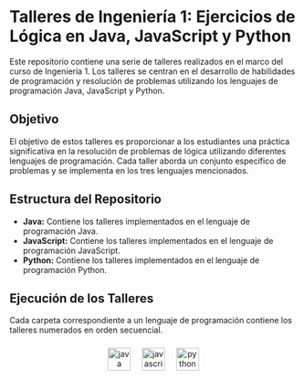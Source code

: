 
# Talleres de Ingeniería 1: Ejercicios de Lógica en Java, JavaScript y Python

Este repositorio contiene una serie de talleres realizados en el marco del curso de Ingeniería 1. Los talleres se centran en el desarrollo de habilidades de programación y resolución de problemas utilizando los lenguajes de programación Java, JavaScript y Python.

## Objetivo

El objetivo de estos talleres es proporcionar a los estudiantes una práctica significativa en la resolución de problemas de lógica utilizando diferentes lenguajes de programación. Cada taller aborda un conjunto específico de problemas y se implementa en los tres lenguajes mencionados.

## Estructura del Repositorio

- **Java:** Contiene los talleres implementados en el lenguaje de programación Java.
- **JavaScript:** Contiene los talleres implementados en el lenguaje de programación JavaScript.
- **Python:** Contiene los talleres implementados en el lenguaje de programación Python.

## Ejecución de los Talleres

Cada carpeta correspondiente a un lenguaje de programación contiene los talleres numerados en orden secuencial.

###

<div align="center">
  <img src="https://skillicons.dev/icons?i=java" height="40" alt="java logo"  />
  <img width="12" />
  <img src="https://cdn.jsdelivr.net/gh/devicons/devicon/icons/javascript/javascript-original.svg" height="40" alt="javascript logo"  />
  <img width="12" />
  <img src="https://cdn.jsdelivr.net/gh/devicons/devicon/icons/python/python-original.svg" height="40" alt="python logo"  />
</div>

###


